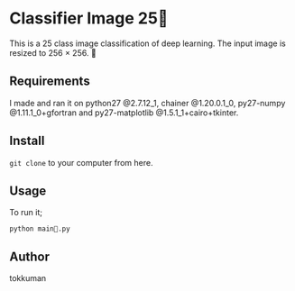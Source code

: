 # Classifier Image 25
This is a 25 class image classification of deep learning.
The input image is resized to 256 × 256.

## Requirements
I made and ran it on python27 @2.7.12_1, chainer @1.20.0.1_0, py27-numpy @1.11.1_0+gfortran and py27-matplotlib @1.5.1_1+cairo+tkinter.

## Install
```git clone``` to your computer from here.

## Usage
To run it;

    python main.py

## Author
tokkuman
